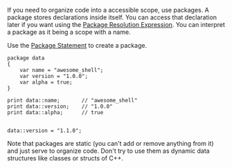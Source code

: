 If you need to organize code into a accessible scope, use packages. A package stores declarations inside itself. You can access that declaration later if you want using the [Package Resolution Expression](/doc/language/syntax/expressions.md#package-resolution). You can interpret a package as it being a scope with a name.

Use the [Package Statement](/doc/language/syntax/statements.md#package-statement) to create a package.


```
package data
{
	var name = "awesome_shell";
	var version = "1.0.0";
	var alpha = true;
}

print data::name;		// "awesome_shell"
print data::version;	// "1.0.0"
print data::alpha;		// true


data::version = "1.1.0";
```

Note that packages are static (you can't add or remove anything from it) and just serve to organize code. Don't try to use them as dynamic data structures like classes or structs of C++.